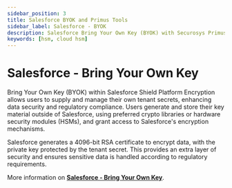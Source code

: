 ```yaml
---
sidebar_position: 3
title: Salesforce BYOK and Primus Tools
sidebar_label: Salesforce - BYOK
description: Salesforce Bring Your Own Key (BYOK) with Securosys Primus Tools and Hardware Security Modules (HSMs)
keywords: [hsm, cloud hsm]
---
```


# Salesforce - Bring Your Own Key

Bring Your Own Key (BYOK) within Salesforce Shield Platform Encryption allows users to supply and manage their own tenant secrets, enhancing data security and regulatory compliance. Users generate and store their key material outside of Salesforce, using preferred crypto libraries or hardware security modules (HSMs), and grant access to Salesforce's encryption mechanisms.

Salesforce generates a 4096-bit RSA certificate to encrypt data, with the private key protected by the tenant secret. This provides an extra layer of security and ensures sensitive data is handled according to regulatory requirements.

More information on **[Salesforce - Bring Your Own Key](/salesforce-byok/overview)**.
